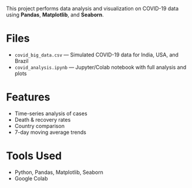

This project performs data analysis and visualization on COVID-19 data using **Pandas**, **Matplotlib**, and **Seaborn**.

# Files
- `covid_big_data.csv` — Simulated COVID-19 data for India, USA, and Brazil
- `covid_analysis.ipynb` — Jupyter/Colab notebook with full analysis and plots

# Features
- Time-series analysis of cases
- Death & recovery rates
- Country comparison
- 7-day moving average trends

# Tools Used
- Python, Pandas, Matplotlib, Seaborn
- Google Colab
